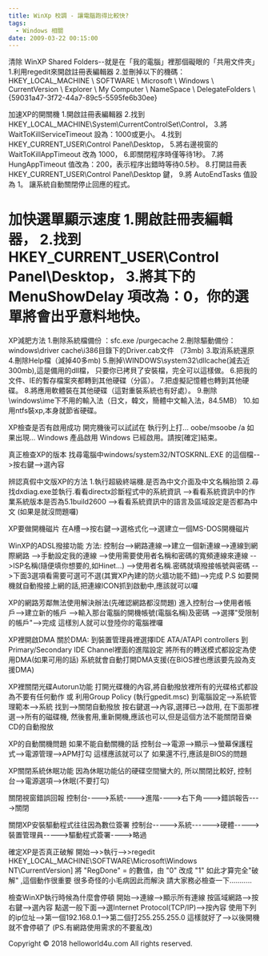 ```yaml
---
title: WinXp 校調 - 讓電腦跑得比較快?
tags:
  - Windows 相關
date: 2009-03-22 00:15:00
---
```


清除 WinXP Shared Folders--就是在「我的電腦」裡那個礙眼的「共用文件夾」 
1.利用regedit來開啟註冊表編輯器 
2.並刪掉以下的機碼： 
HKEY_LOCAL_MACHINE \ SOFTWARE \ Microsoft \ Windows \ CurrentVersion \ Explorer \ My Computer \ NameSpace \ DelegateFolders \ {59031a47-3f72-44a7-89c5-5595fe6b30ee} 

加速XP的開關機 
1.開啟註冊表編輯器 
2.找到HKEY_LOCAL_MACHINE\System\CurrentControlSet\Control， 
3.將WaitToKillServiceTimeout 設為：1000或更小。 
4.找到HKEY_CURRENT_USER\Control Panel\Desktop， 
5.將右邊視窗的 WaitToKillAppTimeout 改為 1000， 
6.即關閉程序時僅等待1秒。 
7.將HungAppTimeout 值改為：200，表示程序出錯時等待0.5秒。 
8.打開註冊表 HKEY_CURRENT_USER\Control Panel\Desktop 鍵， 
9.將 AutoEndTasks 值設為 1。 讓系統自動關閉停止回應的程式。 

加快選單顯示速度 
1.開啟註冊表編輯器， 
2.找到 HKEY_CURRENT_USER\Control Panel\Desktop， 
3.將其下的 MenuShowDelay 項改為：0，你的選單將會出乎意料地快。 
=================================== 

XP減肥方法 
1.刪除系統檔備份 ：sfc.exe /purgecache 
2.刪除驅動備份：windows\driver cache\i386目錄下的Driver.cab文件 （73mb) 
3.取消系統還原 
4.刪除Help檔（減掉40多mb) 
5.刪掉\WINDOWS\system32\dllcache(減去近300mb),這是備用的dll檔， 只要你已拷貝了安裝檔，完全可以這樣做。 
6.把我的文件、IE的暫存檔案夾都轉到其他硬碟（分區）。 
7.把虛擬記憶體也轉到其他硬碟。 
8.將應用軟體裝在其他硬碟（這對重裝系統也有好處）。 
9.刪除\windows\ime下不用的輸入法（日文，韓文，簡體中文輸入法，84.5MB） 
10.如用ntfs裝xp,本身就節省硬碟。 

XP檢查是否有啟用成功 
開完機後可以試試在 執行列上打... 
oobe/msoobe /a 
如果出現... 
Windows 產品啟用 
Windows 已經啟用。請按[確定]結束。 

真正檢查XP的版本 
找尋電腦中windows/system32/NTOSKRNL.EXE 的這個檔-->按右鍵-->選內容 

辨認真假中文版XP的方法 
1.執行超級終端機.是否為中文介面及中文名稱抬頭 
2.尋找dxdiag.exe並執行.看看directx診斷程式中的系統資訊 
-->看看系統資訊中的作業系統版本是否為5.1build2600 
-->看看系統資訊中的語言及區域設定是否都為中文 
(如果是就沒問題囉) 

XP要做開機磁片 
在A槽-->按右鍵-->選格式化-->選建立一個MS-DOS開機磁片 

WinXP的ADSL撥接功能 
方法: 
控制台-->網路連線-->建立一個新連線-->連線到網際網路 
-->手動設定我的連線 
-->使用需要使用者名稱和密碼的寬頻連線來連線 
-->ISP名稱(隨便填你想要的,如Hinet...) 
-->使用者名稱.密碼就填撥接帳號與密碼 
-->下面3選項看需要可選可不選(其實XP內建的防火牆功能不錯)-->完成 
P.S 如要開機就自動撥接上網的話,把連線ICON抓到啟動中,應該就可以囉 

XP的網路芳鄰無法使用解決辦法(先確認網路都沒問題) 
進入控制台-->使用者帳戶-->建立新的帳戶 
-->輸入那台電腦的開機帳號(電腦名稱)及密碼 
-->選擇"受限制的帳戶"-->完成 
這樣別人就可以登陸你的電腦裡囉 

XP裡開啟DMA 
關於DMA: 
到裝置管理員裡選擇IDE ATA/ATAPI controllers 
到Primary/Secondary IDE Channel裡面的進階設定 
將所有的轉送模式都設定為使用DMA(如果可用的話) 
系統就會自動打開DMA支援(在BIOS裡也應該要先設為支援DMA) 

XP裡關閉光碟Autorun功能 
打開光碟機的內容,將自動撥放裡所有的光碟格式都設為不要有任何動作 
或 
利用Group Policy (執行gpedit.msc) 
到電腦設定-->系統管理範本-->系統 
找到-->關閉自動撥放 
按右鍵選-->內容,選擇已-->啟用, 
在下面那裡選-->所有的磁碟機, 
然後套用,重新開機,應該也可以,但是這個方法不能關閉音樂CD的自動撥放 

XP的自動關機問題 
如果不能自動關機的話 
控制台-->電源-->顯示-->螢幕保護程式-->電源管理-->APM打勾 
這樣應該就可以了 
如果還不行,應該是BIOS的問題 

XP關閉系統休眠功能 
因為休眠功能佔的硬碟空間蠻大的, 
所以關閉比較好, 
控制台-->電源選項-->休眠(不要打勾) 

關閉視窗錯誤回報 
控制台---->系統---->進階---->右下角--->錯誤報告---->關閉 

關閉XP安裝驅動程式往往因為數位簽署 
控制台----->系統------>硬體----->裝置管理員----->驅動程式簽署---->略過 

確定XP是否真正破解 
開始-->>執行-->>regedit 
HKEY_LOCAL_MACHINE\SOFTWARE\Microsoft\Windows NT\CurrentVersion] 
將 "RegDone" = 的數值，由 "0" 改成 "1" 
如此才算完全"破解" ,這個動作很重要 
很多奇怪的小毛病因此而解決 
請大家務必檢查一下........... 

檢查WinXP執行時候為什麼會停頓 
開始-->連線-->顯示所有連線 
按區域網路-->按右鍵-->選內容 
點選一般下面-->選Internet Protocol(TCP/IP)-->按內容 
使用下列的ip位址-->第一個192.168.0.1-->第二個打255.255.255.0 
這樣就好了-->以後開機就不會停頓了 
(PS.有網路使用需求的不要亂改)<div class="blogger-post-footer">Copyright © 2018 helloworld4u.com All rights reserved.</div>